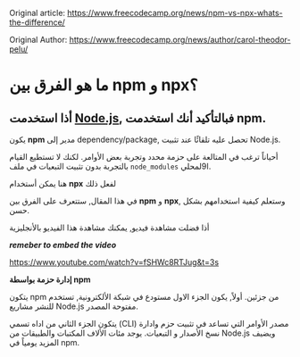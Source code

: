 Original article: https://www.freecodecamp.org/news/npm-vs-npx-whats-the-difference/

Original Author: https://www.freecodecamp.org/news/author/carol-theodor-pelu/

# ما هو الفرق بين npm و npx؟

## أذا استخدمت [Node.js](https://nodejs.org/), فبالتأكيد أنك استخدمت npm.

يكون **npm** مدير إلى dependency/package, تحصل عليه تلقائًا عند تثبيت Node.js.

أحياناً ترغب في المتالعة على حزمة محدد وتجربة بعض الأوامر. لكنك لا تستطيع القيام بالتجربة بدون تثبيت التبعيات في ملف `node_modules` ا9لمحلي.

هنا يمكن أستخدام **npx** لفعل ذلك

في هذا المقال, ستتعرف على الفرق بين **npm** و **npx**, وستعلم كيفية استخدامهم بشكل حسن.

أذا فضلت مشاهدة فيديو, يمكنك مشاهدة هذا الفيديو بالأنجليزية

***remeber to embed the video***

https://www.youtube.com/watch?v=fSHWc8RTJug&t=3s

**إدارة حزمة بواسطة npm**

يتكون npm من جزئين. أولاً, يكون الجزء الاول مستودع في شبكة الألكترونية, تستخدم للنشر مشاريع Node.js مفتوحة المصدر.

يتكون الجزء الثاني من اداه تسمي (CLI) مصدر الأوامر التي تساعد في تثبيت حزم وادارة نسخ الأصدار و التبعيات. يوجد مئات الألاف المكتبات والطبيقات من Node.js ويضيف المزيد يومياً في npm.


